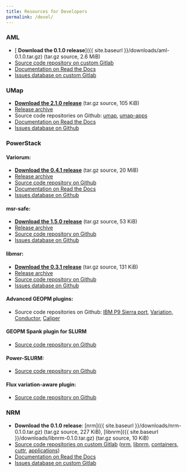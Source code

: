 ```yaml
---
title: Resources for Developers
permalink: /devel/
---
```


### AML

* [<i class="fas fa-download"></i> **Download the 0.1.0 release**]({{ site.baseurl }}/downloads/aml-0.1.0.tar.gz) (tar.gz source, 2.6&nbsp;MiB)
* [<i class="fas fa-code-branch"></i> Source code repository on custom Gitlab](https://xgitlab.cels.anl.gov/argo/aml)
* [<i class="fas fa-book"></i> Documentation on Read the Docs](https://argo-aml.readthedocs.io/en/latest/)
* [<i class="fas fa-bug"></i> Issues database on custom Gitlab](https://xgitlab.cels.anl.gov/argo/aml/issues)

### UMap

* [<i class="fas fa-download"></i> **Download the 2.1.0 release**](https://github.com/LLNL/umap/archive/v2.1.0.tar.gz) (tar.gz source, 105&nbsp;KiB)
* [<i class="fas fa-download"></i> Release archive](https://github.com/LLNL/umap/releases)
* <i class="fas fa-code-branch"></i> Source code repositories on Github:
[umap](https://github.com/LLNL/umap),
[umap-apps](https://github.com/LLNL/umap-apps)
* [<i class="fas fa-book"></i> Documentation on Read the Docs](https://llnl-umap.readthedocs.io/en/develop/)
* [<i class="fas fa-bug"></i> Issues database on Github](https://github.com/LLNL/umap/issues)

### PowerStack

#### Variorum:

* [<i class="fas fa-download"></i> **Download the 0.4.1 release**](https://github.com/LLNL/variorum/archive/v0.4.1.tar.gz) (tar.gz source, 20&nbsp;MiB)
* [<i class="fas fa-download"></i> Release archive](https://github.com/LLNL/variorum/releases)
* [<i class="fas fa-code-branch"></i> Source code repository on Github](https://github.com/LLNL/variorum)
* [<i class="fas fa-book"></i> Documentation on Read the Docs](https://variorum.readthedocs.io/en/latest/)
* [<i class="fas fa-bug"></i> Issues database on Github](https://github.com/LLNL/variorum/issues)

#### msr-safe:

* [<i class="fas fa-download"></i> **Download the 1.5.0 release**](https://github.com/LLNL/msr-safe/archive/v1.5.0.tar.gz) (tar.gz source, 53&nbsp;KiB)
* [<i class="fas fa-download"></i> Release archive](https://github.com/LLNL/msr-safe/releases)
* [<i class="fas fa-code-branch"></i> Source code repository on Github](https://github.com/LLNL/msr-safe)
* [<i class="fas fa-bug"></i> Issues database on Github](https://github.com/LLNL/msr-safe/issues)

#### libmsr:

* [<i class="fas fa-download"></i> **Download the 0.3.1 release**](https://github.com/LLNL/libmsr/archive/v0.3.1.tar.gz) (tar.gz source, 131&nbsp;KiB)
* [<i class="fas fa-download"></i> Release archive](https://github.com/LLNL/libmsr/releases)
* [<i class="fas fa-code-branch"></i> Source code repository on Github](https://github.com/LLNL/libmsr)
* [<i class="fas fa-bug"></i> Issues database on Github](https://github.com/LLNL/libmsr/issues)

#### Advanced GEOPM plugins:

* <i class="fas fa-code-branch"></i> Source code repositories on Github:
[IBM P9 Sierra port](https://github.com/amarathe84/geopm/tree/ibm-port),
[Variation](https://github.com/amarathe84/geopm/tree/dev/ecp),
[Conductor](https://github.com/amarathe84/geopm),
[Caliper](https://github.com/amarathe84/Caliper)

#### GEOPM Spank plugin for SLURM

* [<i class="fas fa-code-branch"></i> Source code repository on Github](https://github.com/geopm/geopm-slurm)

#### Power-SLURM:

* [<i class="fas fa-code-branch"></i> Source code repository on Github](https://github.com/tpatki/power-slurm)

#### Flux variation-aware plugin:
* [<i class="fas fa-code-branch"></i> Source code repository on Github](https://github.com/tpatki/resource-query)

### NRM

* <i class="fas fa-download"></i> **Download the 0.1.0 release**:
[nrm]({{ site.baseurl }}/downloads/nrm-0.1.0.tar.gz) (tar.gz source, 227&nbsp;KiB),
[libnrm]({{ site.baseurl }}/downloads/libnrm-0.1.0.tar.gz) (tar.gz source, 10&nbsp;KiB)
* [<i class="fas fa-code-branch"></i> Source code repositories on custom
Gitlab](https://xgitlab.cels.anl.gov/argo)
([nrm](https://xgitlab.cels.anl.gov/argo/nrm),
[libnrm](https://xgitlab.cels.anl.gov/argo/libnrm),
[containers](https://xgitlab.cels.anl.gov/argo/containers),
[cuttr](https://xgitlab.cels.anl.gov/argo/cuttr),
[applications](https://xgitlab.cels.anl.gov/argo/applications))
* [<i class="fas fa-book"></i> Documentation on Read the Docs](https://nrm.readthedocs.io/en/latest/)
* [<i class="fas fa-bug"></i> Issues database on custom Gitlab](https://xgitlab.cels.anl.gov/argo/nrm/issues)
